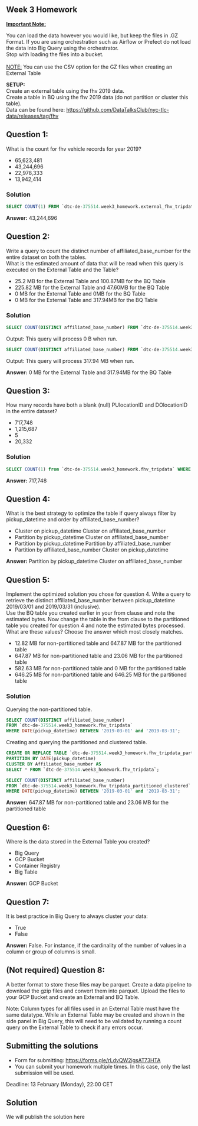 ## Week 3 Homework
<b><u>Important Note:</b></u> <p>You can load the data however you would like, but keep the files in .GZ Format. 
If you are using orchestration such as Airflow or Prefect do not load the data into Big Query using the orchestrator.</br> 
Stop with loading the files into a bucket. </br></br>
<u>NOTE:</u> You can use the CSV option for the GZ files when creating an External Table</br>

<b>SETUP:</b></br>
Create an external table using the fhv 2019 data. </br>
Create a table in BQ using the fhv 2019 data (do not partition or cluster this table). </br>
Data can be found here: https://github.com/DataTalksClub/nyc-tlc-data/releases/tag/fhv </p>

## Question 1:
What is the count for fhv vehicle records for year 2019?
- 65,623,481
- 43,244,696
- 22,978,333
- 13,942,414

### Solution

```sql
SELECT COUNT(1) FROM `dtc-de-375514.week3_homework.external_fhv_tripdata`;
```

**Answer:** 43,244,696

## Question 2:
Write a query to count the distinct number of affiliated_base_number for the entire dataset on both the tables.</br> 
What is the estimated amount of data that will be read when this query is executed on the External Table and the Table?

- 25.2 MB for the External Table and 100.87MB for the BQ Table
- 225.82 MB for the External Table and 47.60MB for the BQ Table
- 0 MB for the External Table and 0MB for the BQ Table
- 0 MB for the External Table and 317.94MB for the BQ Table

### Solution

```sql
SELECT COUNT(DISTINCT affiliated_base_number) FROM `dtc-de-375514.week3_homework.external_fhv_tripdata`;
```
Output: This query will process 0 B when run.

```sql
SELECT COUNT(DISTINCT affiliated_base_number) FROM `dtc-de-375514.week3_homework.fhv_tripdata`;
```
Output: This query will process 317.94 MB when run.

**Answer:** 0 MB for the External Table and 317.94MB for the BQ Table

## Question 3:
How many records have both a blank (null) PUlocationID and DOlocationID in the entire dataset?
- 717,748
- 1,215,687
- 5
- 20,332

### Solution

```sql
SELECT COUNT(1) from `dtc-de-375514.week3_homework.fhv_tripdata` WHERE PUlocationID IS NULL AND DOlocationID IS NULL;
```

**Answer:** 717,748

## Question 4:
What is the best strategy to optimize the table if query always filter by pickup_datetime and order by affiliated_base_number?
- Cluster on pickup_datetime Cluster on affiliated_base_number
- Partition by pickup_datetime Cluster on affiliated_base_number
- Partition by pickup_datetime Partition by affiliated_base_number
- Partition by affiliated_base_number Cluster on pickup_datetime

**Answer:** Partition by pickup_datetime Cluster on affiliated_base_number

## Question 5:
Implement the optimized solution you chose for question 4. Write a query to retrieve the distinct affiliated_base_number between pickup_datetime 2019/03/01 and 2019/03/31 (inclusive).</br> 
Use the BQ table you created earlier in your from clause and note the estimated bytes. Now change the table in the from clause to the partitioned table you created for question 4 and note the estimated bytes processed. What are these values? Choose the answer which most closely matches.
- 12.82 MB for non-partitioned table and 647.87 MB for the partitioned table
- 647.87 MB for non-partitioned table and 23.06 MB for the partitioned table
- 582.63 MB for non-partitioned table and 0 MB for the partitioned table
- 646.25 MB for non-partitioned table and 646.25 MB for the partitioned table

### Solution

Querying the non-partitioned table.
```sql
SELECT COUNT(DISTINCT affiliated_base_number)
FROM `dtc-de-375514.week3_homework.fhv_tripdata`
WHERE DATE(pickup_datetime) BETWEEN '2019-03-01' and '2019-03-31';
```

Creating and querying the partitioned and clustered table.
```sql
CREATE OR REPLACE TABLE `dtc-de-375514.week3_homework.fhv_tripdata_partitioned_clustered`
PARTITION BY DATE(pickup_datetime)
CLUSTER BY Affiliated_base_number AS
SELECT * FROM `dtc-de-375514.week3_homework.fhv_tripdata`;

SELECT COUNT(DISTINCT affiliated_base_number)
FROM `dtc-de-375514.week3_homework.fhv_tripdata_partitioned_clustered`
WHERE DATE(pickup_datetime) BETWEEN '2019-03-01' and '2019-03-31';
```

**Answer:** 647.87 MB for non-partitioned table and 23.06 MB for the partitioned table

## Question 6: 
Where is the data stored in the External Table you created?

- Big Query
- GCP Bucket
- Container Registry
- Big Table

**Answer:** GCP Bucket

## Question 7:
It is best practice in Big Query to always cluster your data:
- True
- False

**Answer:** False. For instance, if the cardinality of the number of values in a column or group of columns is small.

## (Not required) Question 8:
A better format to store these files may be parquet. Create a data pipeline to download the gzip files and convert them into parquet. Upload the files to your GCP Bucket and create an External and BQ Table. 


Note: Column types for all files used in an External Table must have the same datatype. While an External Table may be created and shown in the side panel in Big Query, this will need to be validated by running a count query on the External Table to check if any errors occur. 
 
## Submitting the solutions

* Form for submitting: https://forms.gle/rLdvQW2igsAT73HTA
* You can submit your homework multiple times. In this case, only the last submission will be used. 

Deadline: 13 February (Monday), 22:00 CET


## Solution

We will publish the solution here
